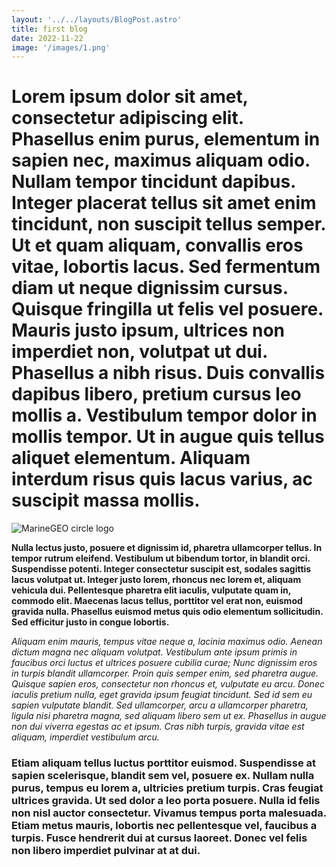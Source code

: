 ```yaml
---
layout: '../../layouts/BlogPost.astro'
title: first blog
date: 2022-11-22
image: '/images/1.png'
---
```


# Lorem ipsum dolor sit amet, consectetur adipiscing elit. Phasellus enim purus, elementum in sapien nec, maximus aliquam odio. Nullam tempor tincidunt dapibus. Integer placerat tellus sit amet enim tincidunt, non suscipit tellus semper. Ut et quam aliquam, convallis eros vitae, lobortis lacus. Sed fermentum diam ut neque dignissim cursus. Quisque fringilla ut felis vel posuere. Mauris justo ipsum, ultrices non imperdiet non, volutpat ut dui. Phasellus a nibh risus. Duis convallis dapibus libero, pretium cursus leo mollis a. Vestibulum tempor dolor in mollis tempor. Ut in augue quis tellus aliquet elementum. Aliquam interdum risus quis lacus varius, ac suscipit massa mollis.

![MarineGEO circle logo](/images/1.png 'MarineGEO logo')

**Nulla lectus justo, posuere et dignissim id, pharetra ullamcorper tellus. In tempor rutrum eleifend. Vestibulum ut bibendum tortor, in blandit orci. Suspendisse potenti. Integer consectetur suscipit est, sodales sagittis lacus volutpat ut. Integer justo lorem, rhoncus nec lorem et, aliquam vehicula dui. Pellentesque pharetra elit iaculis, vulputate quam in, commodo elit. Maecenas lacus tellus, porttitor vel erat non, euismod gravida nulla. Phasellus euismod metus quis odio elementum sollicitudin. Sed efficitur justo in congue lobortis.**

_Aliquam enim mauris, tempus vitae neque a, lacinia maximus odio. Aenean dictum magna nec aliquam volutpat. Vestibulum ante ipsum primis in faucibus orci luctus et ultrices posuere cubilia curae; Nunc dignissim eros in turpis blandit ullamcorper. Proin quis semper enim, sed pharetra augue. Quisque sapien eros, consectetur non rhoncus et, vulputate eu arcu. Donec iaculis pretium nulla, eget gravida ipsum feugiat tincidunt. Sed id sem eu sapien vulputate blandit. Sed ullamcorper, arcu a ullamcorper pharetra, ligula nisi pharetra magna, sed aliquam libero sem ut ex. Phasellus in augue non dui viverra egestas ac et ipsum. Cras nibh turpis, gravida vitae est aliquam, imperdiet vestibulum arcu._

### Etiam aliquam tellus luctus porttitor euismod. Suspendisse at sapien scelerisque, blandit sem vel, posuere ex. Nullam nulla purus, tempus eu lorem a, ultricies pretium turpis. Cras feugiat ultrices gravida. Ut sed dolor a leo porta posuere. Nulla id felis non nisl auctor consectetur. Vivamus tempus porta malesuada. Etiam metus mauris, lobortis nec pellentesque vel, faucibus a turpis. Fusce hendrerit dui at cursus laoreet. Donec vel felis non libero imperdiet pulvinar at at dui.
